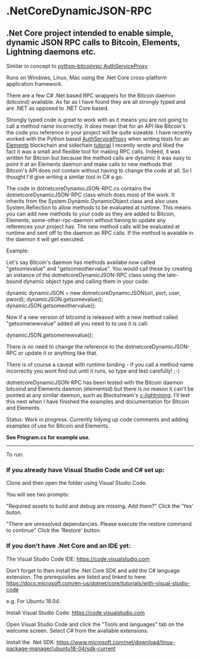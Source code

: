 # .NetCoreDynamicJSON-RPC
## .Net Core project intended to enable simple, dynamic JSON RPC calls to Bitcoin, Elements, Lightning daemons etc.

Similar in concept to [python-bitcoinrpc AuthServiceProxy](https://github.com/jgarzik/python-bitcoinrpc)

Runs on Windows, Linux, Mac using the .Net Core cross-platform application framework.

There are a few C# .Net based RPC wrappers for the Bitcoin daemon (bitcoind) available. As far as I have found they are all strongly typed and are .NET as opposed to .NET Core based.

Strongly typed code is great to work with as it means you are not going to call a method name incorrectly. It does mean that for an API like Bitcoin's the code you reference in your project will be quite sizeable. I have recently worked with the Python based [AuthServiceProxy](https://github.com/jgarzik/python-bitcoinrpc) when writing tests for an [Elements](https://github.com/ElementsProject/elements) blockchain and sidechain [tutorial](https://elementsproject.org/elements-code-tutorial/overview) I recently wrote and liked the fact it was a small and flexible tool for making RPC calls. Indeed, it was written for Bitcoin but because the method calls are dynamic it was easy to point it at an Elements daemon and make calls to new methods that Bitcoin's API does not contain without having to change the code at all. So I thought I'd give writing a similar tool in C# a go. 

The code in dotnetcoreDynamicJSON-RPC.cs contains the dotnetcoreDynamicJSON-RPC class which does most of the work. It inherits from the System.Dynamic.DynamicObject class and also uses System.Reflection to allow methods to be evaluated at runtime. This means you can add new methods to your code as they are added to Bitcoin, Elements, some-other-rpc-daemon without having to update any references your project has. The new method calls will be evaluated at runtime and sent off to the daemon as RPC calls. If the method is avaiable in the daemon it will get executed.

Example:

Let's say Bitcoin's daemon has methods availabe now called "getsomevalue" and "getsomeothervalue". You would call these by creating an instance of the dotnetcoreDynamicJSON-RPC class using the late-bound dynamic object type and calling them in your code:

dynamic dynamicJSON = new dotnetcoreDynamicJSON(url, port, user, pword);
dynamicJSON.getsomevalue();
dynamicJSON.getsomeothervalue();

Now if a new version of bitcoind is released with a new method called "getsomenewvalue" added all you need to to use it is call:

dynamicJSON.getsomenewvalue();

There is no need to change the reference to the dotnetcoreDynamicJSON-RPC or update it or anything like that. 

There is of course a caveat with runtime binding - if you call a method name incorrectly you wont find out until it runs, so type and test carefully! ;-)

dotnetcoreDynamicJSON-RPC has been tested with the Bitcoin daemon bitcoind and Elements daemon (elementsd) but there is no reason it can't be pointed at any similar daemon, such as Blockstream's [c-lightnining](https://github.com/ElementsProject/lightning). I'll test this next when I have finished the examples and documentation for Bitcoin and Elements.

Status: Work in progress. Currently tidying up code comments and adding examples of use for Bitcoin and Elements.

**See Program.cs for example use.**

* * * 

To run: 

### If you already have Visual Studio Code and C# set up:

Clone and then open the folder using Visual Studio Code.

You will see two prompts:

"Required assets to build and debug are missing. Add them?"
Click the 'Yes' buton.

"There are unresolved dependancies. Please execute the restore command to continue"
Click the 'Restore' button.

### If you don't have .Net Core and an IDE yet:

The Visual Studio Code IDE: https://code.visualstudio.com 

Don't forget to then install the .Net Core SDK and add the C# language extension. The prerequisites are listed and linked to here: https://docs.microsoft.com/en-us/dotnet/core/tutorials/with-visual-studio-code

e.g. For Ubuntu 18.04:

Install Visual Studio Code: https://code.visualstudio.com 

Open Visual Studio Code and click the "Tools and languages" tab on the welcome screen. Select C# from the available extensions.

Install the .Net SDK: https://www.microsoft.com/net/download/linux-package-manager/ubuntu18-04/sdk-current


